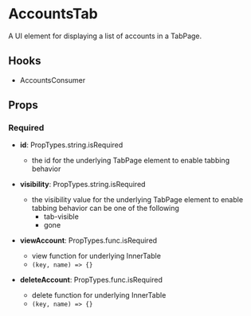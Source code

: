 # AccountsTab

A UI element for displaying a list of accounts in a TabPage.

## Hooks

-   AccountsConsumer

## Props

### Required

-   **id**: PropTypes.string.isRequired

    -   the id for the underlying TabPage element to enable tabbing behavior

-   **visibility**: PropTypes.string.isRequired

    -   the visibility value for the underlying TabPage element to enable tabbing behavior can be one of the following
        -   tab-visible
        -   gone

-   **viewAccount**: PropTypes.func.isRequired

    -   view function for underlying InnerTable
    -   `(key, name) => {}`

-   **deleteAccount**: PropTypes.func.isRequired
    -   delete function for underlying InnerTable
    -   `(key, name) => {}`
